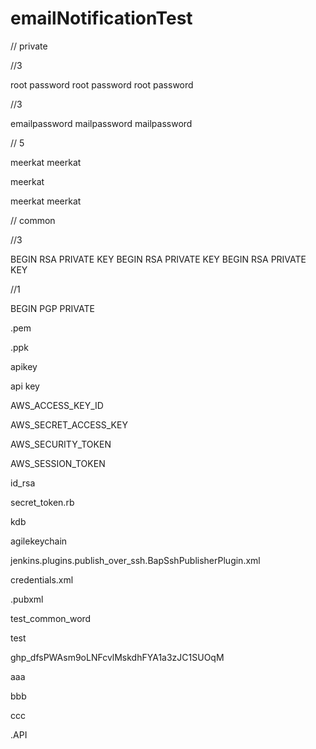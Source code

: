 # emailNotificationTest

// private 

//3

root password root password  root password 

//3

emailpassword mailpassword mailpassword 


// 5

meerkat meerkat 

meerkat 

meerkat meerkat


// common 

//3

BEGIN RSA PRIVATE KEY BEGIN RSA PRIVATE KEY BEGIN RSA PRIVATE KEY

//1

BEGIN PGP PRIVATE

.pem

.ppk

apikey

api key 

AWS_ACCESS_KEY_ID 

AWS_SECRET_ACCESS_KEY 

AWS_SECURITY_TOKEN 

AWS_SESSION_TOKEN 

id_rsa 

secret_token.rb 

kdb 

agilekeychain 

jenkins.plugins.publish_over_ssh.BapSshPublisherPlugin.xml 

credentials.xml 

.pubxml


test_common_word

test

ghp_dfsPWAsm9oLNFcvlMskdhFYA1a3zJC1SUOqM


aaa

bbb

ccc

.API

